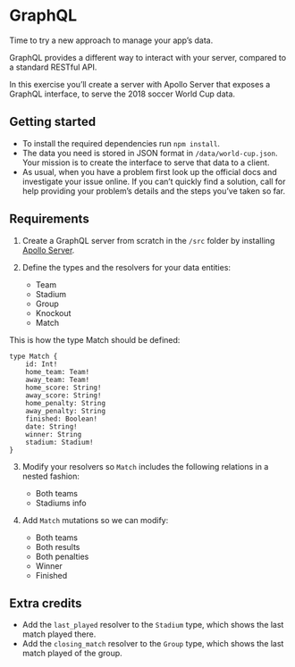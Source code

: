 # GraphQL

Time to try a new approach to manage your app’s data.

GraphQL provides a different way to interact with your server, compared to a standard RESTful API.

In this exercise you’ll create a server with Apollo Server that exposes a GraphQL interface, to serve the 2018 soccer World Cup data.

## Getting started

- To install the required dependencies run `npm install`.
- The data you need is stored in JSON format in `/data/world-cup.json`. Your mission is to create the interface to serve that data to a client.
- As usual, when you have a problem first look up the official docs and investigate your issue online. If you can’t quickly find a solution, call for help providing your problem’s details and the steps you’ve taken so far.

## Requirements

1. Create a GraphQL server from scratch in the `/src` folder by installing [Apollo Server](https://www.apollographql.com/docs/apollo-server/getting-started).

2. Define the types and the resolvers for your data entities:
    - Team
    - Stadium
    - Group
    - Knockout
    - Match

This is how the type Match should be defined:
```
type Match {
    id: Int!
    home_team: Team!
    away_team: Team!
    home_score: String!
    away_score: String!
    home_penalty: String
    away_penalty: String
    finished: Boolean!
    date: String!
    winner: String
    stadium: Stadium!
}
```
3. Modify your resolvers so `Match` includes the following relations in a nested fashion:
    - Both teams
    - Stadiums info

4. Add `Match` mutations so we can modify:
    - Both teams
    - Both results
    - Both penalties
    - Winner
    - Finished

## Extra credits

- Add the `last_played` resolver to the `Stadium` type, which shows the last match played there.
- Add the `closing_match` resolver to the `Group` type, which shows the last match played of the group.


